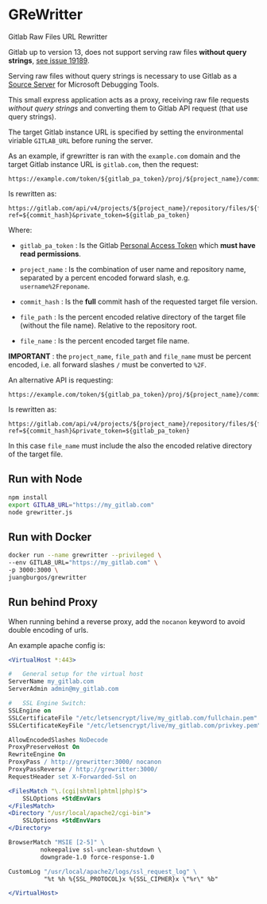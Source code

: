 # GReWritter

Gitlab Raw Files URL Rewritter

Gitlab up to version 13, does not support serving raw files **without query strings**, [see issue 19189](https://gitlab.com/gitlab-org/gitlab/-/issues/19189).

Serving raw files without query strings is necessary to use Gitlab as a [Source Server](https://docs.microsoft.com/en-us/windows/win32/debug/source-server-and-source-indexing)  for Microsoft Debugging Tools.

This small express application acts as a proxy, receiving raw file requests *without query strings* and converting them to Gitlab API request (that use query strings).

The target Gitlab instance URL is specified by setting the environmental viriable `GITLAB_URL` before runing the server.

As an example, if grewritter is ran with the `example.com` domain and the target Gitlab instance URL is `gitlab.com`, then the request:

```
https://example.com/token/${gitlab_pa_token}/proj/${project_name}/commit/${commit_hash}/path/${file_path}/file/${file_name}
```

Is rewritten as:

```
https://gitlab.com/api/v4/projects/${project_name}/repository/files/${file_path}%2F${file_name}/raw?ref=${commit_hash}&private_token=${gitlab_pa_token}
```

Where:

* `gitlab_pa_token` : Is the Gitlab [Personal Access Token](https://docs.gitlab.com/ee/user/profile/personal_access_tokens.html) which **must have read permissions**.

* `project_name` : Is the combination of user name and repository name, separated by a percent encoded forward slash, e.g. `username%2Freponame`.

* `commit_hash` : Is the **full** commit hash of the requested target file version.

* `file_path` : Is the percent encoded relative directory of the target file (without the file name). Relative to the repository root.

* `file_name` : Is the percent encoded target file name.

**IMPORTANT** : the `project_name`, `file_path` and `file_name` must be percent encoded, i.e. all forward slashes `/` must be converted to `%2F`.

An alternative API is requesting:

```
https://example.com/token/${gitlab_pa_token}/proj/${project_name}/commit/${commit_hash}/file/${file_name}
```

Is rewritten as:

```
https://gitlab.com/api/v4/projects/${project_name}/repository/files/${file_name}/raw?ref=${commit_hash}&private_token=${gitlab_pa_token}
```

In this case `file_name` must include the also the encoded relative directory of the target file.

## Run with Node

```bash
npm install
export GITLAB_URL="https://my_gitlab.com"
node grewritter.js
```

## Run with Docker

```bash
docker run --name grewritter --privileged \
--env GITLAB_URL="https://my_gitlab.com" \
-p 3000:3000 \
juangburgos/grewritter
```

## Run behind Proxy

When running behind a reverse proxy, add the `nocanon` keyword to avoid double encoding of urls.

An example apache config is:

```apache
<VirtualHost *:443>

#   General setup for the virtual host
ServerName my_gitlab.com
ServerAdmin admin@my_gitlab.com

#   SSL Engine Switch:
SSLEngine on
SSLCertificateFile "/etc/letsencrypt/live/my_gitlab.com/fullchain.pem"
SSLCertificateKeyFile "/etc/letsencrypt/live/my_gitlab.com/privkey.pem"

AllowEncodedSlashes NoDecode
ProxyPreserveHost On
RewriteEngine On
ProxyPass / http://grewritter:3000/ nocanon
ProxyPassReverse / http://grewritter:3000/
RequestHeader set X-Forwarded-Ssl on

<FilesMatch "\.(cgi|shtml|phtml|php)$">
    SSLOptions +StdEnvVars
</FilesMatch>
<Directory "/usr/local/apache2/cgi-bin">
    SSLOptions +StdEnvVars
</Directory>

BrowserMatch "MSIE [2-5]" \
         nokeepalive ssl-unclean-shutdown \
         downgrade-1.0 force-response-1.0

CustomLog "/usr/local/apache2/logs/ssl_request_log" \
          "%t %h %{SSL_PROTOCOL}x %{SSL_CIPHER}x \"%r\" %b"

</VirtualHost>  
```